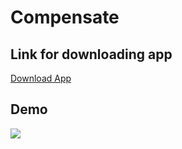 # Compensate

## Link for downloading app
[Download App](https://i.diawi.com/ZFwjRA)

## Demo
![](Demo.gif)
